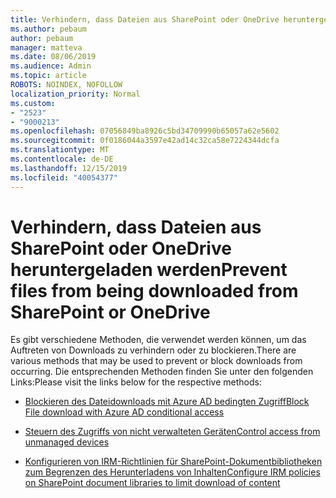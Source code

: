 ```yaml
---
title: Verhindern, dass Dateien aus SharePoint oder OneDrive heruntergeladen werden
ms.author: pebaum
author: pebaum
manager: matteva
ms.date: 08/06/2019
ms.audience: Admin
ms.topic: article
ROBOTS: NOINDEX, NOFOLLOW
localization_priority: Normal
ms.custom:
- "2523"
- "9000213"
ms.openlocfilehash: 07056849ba8926c5bd34709990b65057a62e5602
ms.sourcegitcommit: 0f0186044a3597e42ad14c32ca58e7224344dcfa
ms.translationtype: MT
ms.contentlocale: de-DE
ms.lasthandoff: 12/15/2019
ms.locfileid: "40054377"
---
```

# <a name="prevent-files-from-being-downloaded-from-sharepoint-or-onedrive"></a><span data-ttu-id="e11b3-102">Verhindern, dass Dateien aus SharePoint oder OneDrive heruntergeladen werden</span><span class="sxs-lookup"><span data-stu-id="e11b3-102">Prevent files from being downloaded from SharePoint or OneDrive</span></span>

<span data-ttu-id="e11b3-103">Es gibt verschiedene Methoden, die verwendet werden können, um das Auftreten von Downloads zu verhindern oder zu blockieren.</span><span class="sxs-lookup"><span data-stu-id="e11b3-103">There are various methods that may be used to prevent or block downloads from occurring.</span></span> <span data-ttu-id="e11b3-104">Die entsprechenden Methoden finden Sie unter den folgenden Links:</span><span class="sxs-lookup"><span data-stu-id="e11b3-104">Please visit the links below for the respective methods:</span></span>

- [<span data-ttu-id="e11b3-105">Blockieren des Dateidownloads mit Azure AD bedingten Zugriff</span><span class="sxs-lookup"><span data-stu-id="e11b3-105">Block File download with Azure AD conditional access</span></span>](https://docs.microsoft.com/cloud-app-security/use-case-proxy-block-session-aad#create-a-block-download-policy-for-unmanaged-devices)

- [<span data-ttu-id="e11b3-106">Steuern des Zugriffs von nicht verwalteten Geräten</span><span class="sxs-lookup"><span data-stu-id="e11b3-106">Control access from unmanaged devices</span></span>](https://docs.microsoft.com/sharepoint/control-access-from-unmanaged-devices)

- [<span data-ttu-id="e11b3-107">Konfigurieren von IRM-Richtlinien für SharePoint-Dokumentbibliotheken zum Begrenzen des Herunterladens von Inhalten</span><span class="sxs-lookup"><span data-stu-id="e11b3-107">Configure IRM policies on SharePoint document libraries to limit download of content</span></span>](https://docs.microsoft.com/office365/securitycompliance/set-up-irm-in-sp-admin-center)
